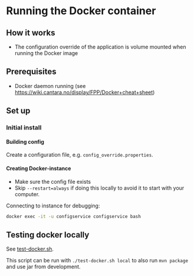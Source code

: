 # Running the Docker container 

## How it works
* The configuration override of the application is volume mounted when running the Docker image

## Prerequisites
* Docker daemon running (see https://wiki.cantara.no/display/FPP/Docker+cheat+sheet)

## Set up

### Initial install

#### Building config
Create a configuration file, e.g. `config_override.properties`.

#### Creating Docker-instance
* Make sure the config file exists
* Skip `--restart=always` if doing this locally to avoid it to start with your computer.

Connecting to instance for debugging:
```bash
docker exec -it -u configservice configservice bash
```

## Testing docker locally
See [test-docker.sh](test-docker.sh).

This script can be run with `./test-docker.sh local` to also run `mvn package` and use jar from development.
